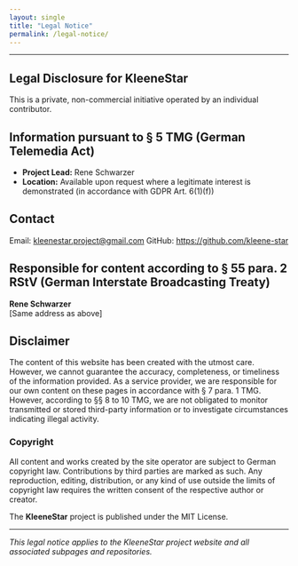 ```yaml
---
layout: single
title: "Legal Notice"
permalink: /legal-notice/
---
```


---
## Legal Disclosure for KleeneStar

This is a private, non-commercial initiative operated by an individual contributor.

## Information pursuant to § 5 TMG (German Telemedia Act)

- **Project Lead:** Rene Schwarzer
- **Location:** Available upon request where a legitimate interest is demonstrated (in accordance with GDPR Art. 6(1)(f))

## Contact

Email: kleenestar.project@gmail.com
GitHub: https://github.com/kleene-star

## Responsible for content according to § 55 para. 2 RStV (German Interstate Broadcasting Treaty)

**Rene Schwarzer**  
[Same address as above]

## Disclaimer

The content of this website has been created with the utmost care. However, we cannot guarantee the accuracy, completeness, or timeliness of the information provided. As a service provider, we are responsible for our own content on these pages in accordance with § 7 para. 1 TMG. However, according to §§ 8 to 10 TMG, we are not obligated to monitor transmitted or stored third-party information or to investigate circumstances indicating illegal activity.

### Copyright

All content and works created by the site operator are subject to German copyright law. Contributions by third parties are marked as such. Any reproduction, editing, distribution, or any kind of use outside the limits of copyright law requires the written consent of the respective author or creator.

The **KleeneStar** project is published under the MIT License.

---

*This legal notice applies to the KleeneStar project website and all associated subpages and repositories.*